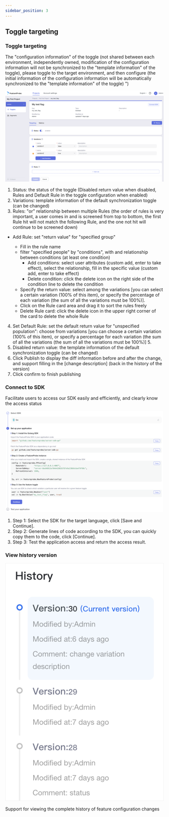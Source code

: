 ```yaml
---
sidebar_position: 3
---
```


## Toggle targeting

### Toggle targeting
The "configuration information" of the toggle (not shared between each environment, independently owned, modification of the configuration information will not be synchronized to the "template information" of the toggle), please toggle to the target environment, and then configure (the initial information of the configuration information will be automatically synchronized to the "template information" of the toggle) ")

![toggle targeting screenshot](../../pictures/en-toggle_targeting.png)

1. Status: the status of the toggle (Disabled return value when disabled, Rules and Default Rule in the toggle configuration when enabled)
2. Variations: template information of the default synchronization toggle (can be changed)
3. Rules: "or" relationship between multiple Rules (the order of rules is very important, a user comes in and is screened from top to bottom, the first Rule hit will not match the following Rule, and the one not hit will continue to be screened down)

  - Add Rule: set "return value" for "specified group"
 
    + Fill in the rule name
    + filter "specified people" by "conditions", with and relationship between conditions (at least one condition)
      * Add conditions: select user attributes (custom add, enter to take effect), select the relationship, fill in the specific value (custom add, enter to take effect)
      * Delete condition: click the delete icon on the right side of the condition line to delete the condition
    + Specify the return value: select among the variations [you can select a certain variation (100% of this item), or specify the percentage of each variation (the sum of all the variations must be 100%)].
    + Click on the Rule card area and drag it to sort the rules freely
    + Delete Rule card: click the delete icon in the upper right corner of the card to delete the whole Rule

4. Set Default Rule: set the default return value for "unspecified population": choose from variations [you can choose a certain variation (100% of this item), or specify a percentage for each variation (the sum of all the variations (the sum of all the variations must be 100%)] 5.
5. Disabled return value: the template information of the default synchronization toggle (can be changed)
6. Click Publish to display the diff information before and after the change, and support filling in the [change description] (back in the history of the version)
7. Click confirm to finish publishing

### Connect to SDK
Facilitate users to access our SDK easily and efficiently, and clearly know the access status

![sdk screenshot](../../pictures/en-sdk.png)

1. Step 1: Select the SDK for the target language, click [Save and Continue].
2. Step 2: Generate lines of code according to the SDK, you can quickly copy them to the code, click [Continue].
3. Step 3: Test the application access and return the access result.

### View history version

![history screenshot](../../pictures/en-history.png)

Support for viewing the complete history of feature configuration changes